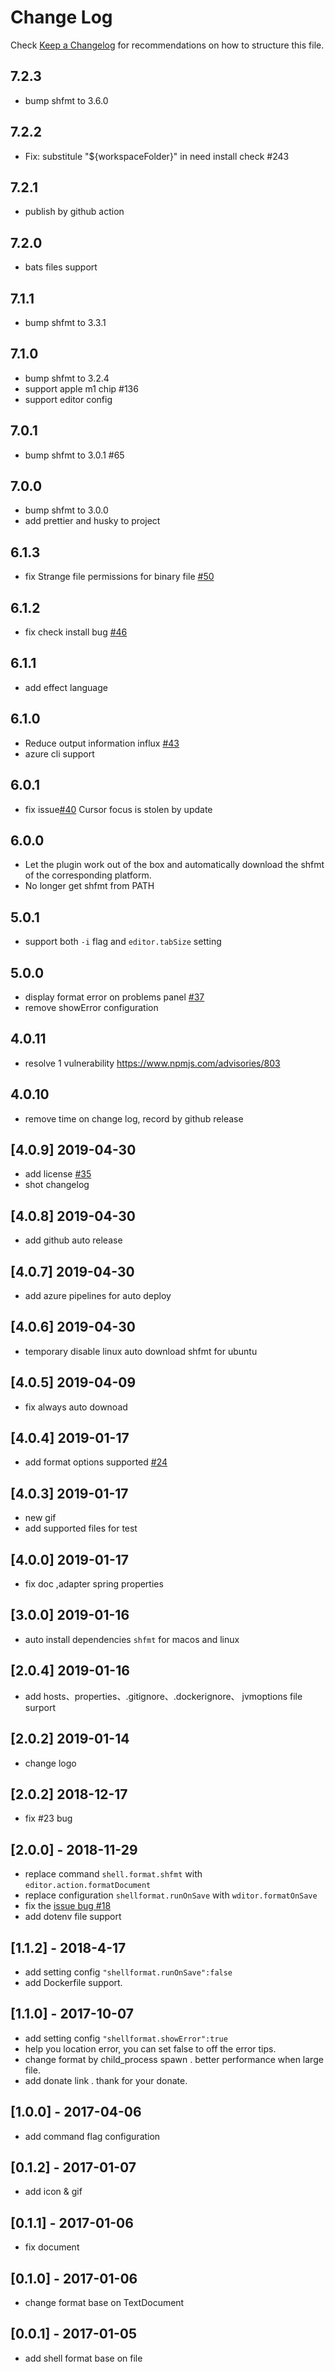 # Change Log

Check [Keep a Changelog](https://keepachangelog.com/) for recommendations on how to structure this file.

## 7.2.3

- bump shfmt to 3.6.0

## 7.2.2

- Fix: substitule "${workspaceFolder}" in need install check #243

## 7.2.1

- publish by github action

## 7.2.0

- bats files support

## 7.1.1

- bump shfmt to 3.3.1

## 7.1.0

- bump shfmt to 3.2.4
- support apple m1 chip #136
- support editor config

## 7.0.1

- bump shfmt to 3.0.1 #65

## 7.0.0

- bump shfmt to 3.0.0
- add prettier and husky to project

## 6.1.3

- fix Strange file permissions for binary file [#50](https://github.com/foxundermoon/vs-shell-format/issues/50)

## 6.1.2

- fix check install bug [#46](https://github.com/foxundermoon/vs-shell-format/issues/46)

## 6.1.1

- add effect language

## 6.1.0

- Reduce output information influx [#43](https://github.com/foxundermoon/vs-shell-format/pull/43)
- azure cli support

## 6.0.1

- fix issue[#40](https://github.com/foxundermoon/vs-shell-format/issues/40) Cursor focus is stolen by update

## 6.0.0

- Let the plugin work out of the box and automatically download the shfmt of the corresponding platform.
- No longer get shfmt from PATH

## 5.0.1

- support both `-i` flag and `editor.tabSize` setting

## 5.0.0

- display format error on problems panel [#37](https://github.com/foxundermoon/vs-shell-format/issues/37)
- remove showError configuration

## 4.0.11

- resolve 1 vulnerability https://www.npmjs.com/advisories/803

## 4.0.10

- remove time on change log, record by github release

## [4.0.9] 2019-04-30

- add license [#35](https://github.com/foxundermoon/vs-shell-format/issues/35)
- shot changelog

## [4.0.8] 2019-04-30

- add github auto release

## [4.0.7] 2019-04-30

- add azure pipelines for auto deploy

## [4.0.6] 2019-04-30

- temporary disable linux auto download shfmt for ubuntu

## [4.0.5] 2019-04-09

- fix always auto downoad

## [4.0.4] 2019-01-17

- add format options supported [#24](!https://github.com/foxundermoon/vs-shell-format/pull/24)

## [4.0.3] 2019-01-17

- new gif
- add supported files for test

## [4.0.0] 2019-01-17

- fix doc ,adapter spring properties

## [3.0.0] 2019-01-16

- auto install dependencies `shfmt` for macos and linux

## [2.0.4] 2019-01-16

- add hosts、properties、.gitignore、.dockerignore、 jvmoptions file surport

## [2.0.2] 2019-01-14

- change logo

## [2.0.2] 2018-12-17

- fix #23 bug

## [2.0.0] - 2018-11-29

- replace command `shell.format.shfmt` with `editor.action.formatDocument`
- replace configuration `shellformat.runOnSave` with `wditor.formatOnSave`
- fix the [issue bug #18](https://github.com/foxundermoon/vs-shell-format/issues/18)
- add dotenv file support

## [1.1.2] - 2018-4-17

- add setting config `"shellformat.runOnSave":false`
- add Dockerfile support.

## [1.1.0] - 2017-10-07

- add setting config `"shellformat.showError":true`
- help you location error, you can set false to off the error tips.
- change format by child_process spawn . better performance when large file.
- add donate link . thank for your donate.

## [1.0.0] - 2017-04-06

- add command flag configuration

## [0.1.2] - 2017-01-07

- add icon & gif

## [0.1.1] - 2017-01-06

- fix document

## [0.1.0] - 2017-01-06

- change format base on TextDocument

## [0.0.1] - 2017-01-05

- add shell format base on file
